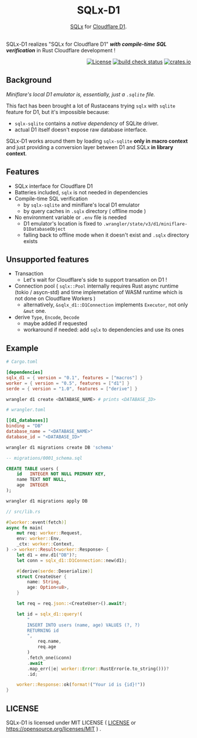 <div align="center">
    <h1>SQLx-D1</h1>
    <a href="https://github.com/launchbadge/sqlx">SQLx</a> for <a href="https://developers.cloudflare.com/d1">Cloudflare D1</a>.
</div>

<br>

SQLx-D1 realizes "SQLx for Cloudflare D1" _**with compile-time SQL verification**_ in Rust Cloudflare development !

<div align="right">
    <a href="https://github.com/ohkami-rs/sqlx-d1/blob/main/LICENSE"><img alt="License" src="https://img.shields.io/crates/l/sqlx-d1.svg" /></a>
    <a href="https://github.com/ohkami-rs/sqlx-d1/actions"><img alt="build check status" src="https://github.com/ohkami-rs/sqlx-d1/actions/workflows/CI.yml/badge.svg"/></a>
    <a href="https://crates.io/crates/sqlx-d1"><img alt="crates.io" src="https://img.shields.io/crates/v/sqlx-d1" /></a>
</div>

## Background

*Miniflare's local D1 emulator is, essentially, just a `.sqlite` file.*

This fact has been brought a lot of Rustaceans trying `sqlx` with `sqlite` feature for D1, but it's impossible because:

- `sqlx-sqlite` contains a *native dependency* of SQLite driver.
- actual D1 itself doesn't expose raw database interface.

SQLx-D1 works around them by loading `sqlx-sqlite` **only in macro context** and just providing a conversion layer between D1 and SQLx **in library context**. 

## Features

- SQLx interface for Cloudflare D1
- Batteries included, `sqlx` is not needed in dependencies
- Compile-time SQL verification
    - by `sqlx-sqlite` and miniflare's local D1 emulator
    - by query caches in `.sqlx` directory ( offline mode )
- No environment variable or `.env` file is needed
    - D1 emulator's location is fixed to `.wrangler/state/v3/d1/miniflare-D1DatabaseObject`
    - falling back to offline mode when it doesn't exist and `.sqlx` directory exists

## Unsupported features

- Transaction
    - Let's wait for Cloudflare's side to support transation on D1 !
- Connection pool ( `sqlx::Pool` internally requires Rust async runtime (tokio / asycn-std) and time implemetation of WASM runtime which is not done on Cloudflare Workers )
    - alternatively, `&sqlx_d1::D1Connection` implements `Executor`, not only `&mut` one.
- derive `Type`, `Encode`, `Decode`
    - maybe added if requested
    - workaround if needed: add `sqlx` to dependencies and use its ones

## Example

```toml
# Cargo.toml

[dependencies]
sqlx_d1 = { version = "0.1", features = ["macros"] }
worker = { version = "0.5", features = ["d1"] }
serde = { version = "1.0", features = ["derive"] }
```
```sh
wrangler d1 create <DATABASE_NAME> # prints <DATABASE_ID>
```
```toml
# wrangler.toml

[[d1_databases]]
binding = "DB"
database_name = "<DATABASE_NAME>"
database_id = "<DATABASE_ID>"
```
```sh
wrangler d1 migrations create DB 'schema'
```
```sql
-- migrations/0001_schema.sql

CREATE TABLE users (
    id   INTEGER NOT NULL PRIMARY KEY,
    name TEXT NOT NULL,
    age  INTEGER
);
```
```sh
wrangler d1 migrations apply DB
```
```rust
// src/lib.rs

#[worker::event(fetch)]
async fn main(
    mut req: worker::Request,
    env: worker::Env,
    _ctx: worker::Context,
) -> worker::Result<worker::Response> {
    let d1 = env.d1("DB")?;
    let conn = sqlx_d1::D1Connection::new(d1);

    #[derive(serde::Deserialize)]
    struct CreateUser {
        name: String,
        age: Option<u8>,
    }

    let req = req.json::<CreateUser>().await?;

    let id = sqlx_d1::query!(
        "
        INSERT INTO users (name, age) VALUES (?, ?)
        RETURNING id
        ",
            req.name,
            req.age
        )
        .fetch_one(&conn)
        .await
        .map_err(|e| worker::Error::RustError(e.to_string()))?
        .id;

    worker::Response::ok(format!("Your id is {id}!"))
}
```

## LICENSE

SQLx-D1 is licensed under MIT LICENSE ( [LICENSE](https://github.com/ohkami-rs/sqlx-d1/blob/main/LICENSE) or https://opensource.org/licenses/MIT ) .
